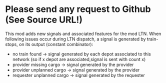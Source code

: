 # **Please send any request to Github (See Source URL!)**

This mod adds new signals and associated features for the mod LTN.
When following issues occur during LTN dispatch, a signal is generated by train-stops, on its output (constant combinator):

- no train found -> signal generated by each depot associated to this network (so if x depot are associated,signal  is sent with count x)
- provider missing cargo -> signal generated by the provider
- provider unplanned cargo -> signal generated by the provider
- requester unplanned cargo -> signal generated by the requester